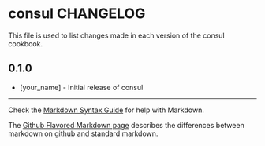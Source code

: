 consul CHANGELOG
================

This file is used to list changes made in each version of the consul cookbook.

0.1.0
-----
- [your_name] - Initial release of consul

- - -
Check the [Markdown Syntax Guide](http://daringfireball.net/projects/markdown/syntax) for help with Markdown.

The [Github Flavored Markdown page](http://github.github.com/github-flavored-markdown/) describes the differences between markdown on github and standard markdown.
